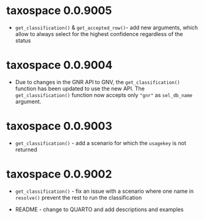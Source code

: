 # taxospace 0.0.9005

* `get_classification()` & `get_accepted_row()`- add new arguments, which allow to always select for the highest confidence regardless of the status

# taxospace 0.0.9004

* Due to changes in the GNR API to GNV, the `get_classification()` function has been updated to use the new API. The `get_classification()` function now accepts only `"gnr"` as `sel_db_name` argument.

# taxospace 0.0.9003

* `get_classification()` - add a scenario for which the `usagekey` is not returned

# taxospace 0.0.9002

* `get_classification()` - fix an issue with a scenario where one name in `resolve()` prevent the rest to run the classification

* README - change to QUARTO and add descriptions and examples
